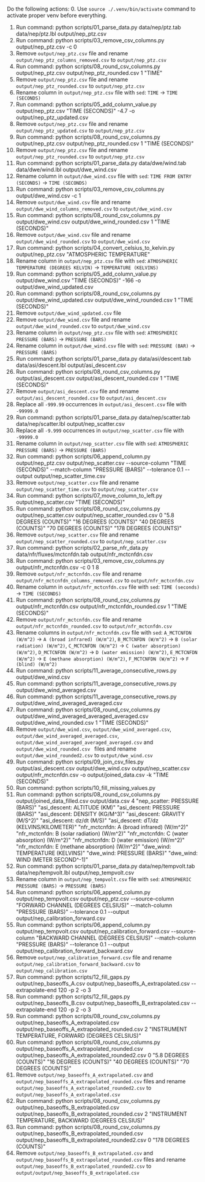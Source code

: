 Do the following actions:
0. Use `source ./.venv/bin/activate` command to activate proper venv before everything.
1. Run command: python scripts/01_parse_data.py data/nep/ptz.tab data/nep/ptz.lbl output/nep_ptz.csv
2. Run command: python scripts/03_remove_csv_columns.py output/nep_ptz.csv -c 0
3. Remove `output/nep_ptz.csv` file and rename `output/nep_ptz_columns_removed.csv` to `output/nep_ptz.csv`
4. Run command: python scripts/08_round_csv_columns.py output/nep_ptz.csv output/nep_ptz_rounded.csv 1 "TIME"
5. Remove `output/nep_ptz.csv` file and rename `output/nep_ptz_rounded.csv` to `output/nep_ptz.csv`
6. Rename column in `output/nep_ptz.csv` file with `sed`: `TIME` -> `TIME (SECONDS)`
7. Run command: python scripts/05_add_column_value.py output/nep_ptz.csv "TIME (SECONDS)" -4.7 -o output/nep_ptz_updated.csv
8. Remove `output/nep_ptz.csv` file and rename `output/nep_ptz_updated.csv` to `output/nep_ptz.csv`
9. Run command: python scripts/08_round_csv_columns.py output/nep_ptz.csv output/nep_ptz_rounded.csv 1 "TIME (SECONDS)"
10. Remove `output/nep_ptz.csv` file and rename `output/nep_ptz_rounded.csv` to `output/nep_ptz.csv`
11. Run command: python scripts/01_parse_data.py data/dwe/wind.tab data/dwe/wind.lbl output/dwe_wind.csv
12. Rename column in `output/dwe_wind.csv` file with `sed`: `TIME FROM ENTRY (SECONDS)` -> `TIME (SECONDS)`
13. Run command: python scripts/03_remove_csv_columns.py output/dwe_wind.csv -c 1
14. Remove `output/dwe_wind.csv` file and rename `output/dwe_wind_columns_removed.csv` to `output/dwe_wind.csv`
15. Run command: python scripts/08_round_csv_columns.py output/dwe_wind.csv output/dwe_wind_rounded.csv 1 "TIME (SECONDS)"
16. Remove `output/dwe_wind.csv` file and rename `output/dwe_wind_rounded.csv` to `output/dwe_wind.csv`
17. Run command: python scripts/04_convert_celsius_to_kelvin.py output/nep_ptz.csv "ATMOSPHERIC TEMPERATURE"
18. Rename column in `output/nep_ptz.csv` file with `sed`: `ATMOSPHERIC TEMPERATURE (DEGREES KELVIN)` -> `TEMPERATURE (KELVINS)`
19. Run command: python scripts/05_add_column_value.py output/dwe_wind.csv "TIME (SECONDS)" -166 -o output/dwe_wind_updated.csv
20. Run command: python scripts/08_round_csv_columns.py output/dwe_wind_updated.csv output/dwe_wind_rounded.csv 1 "TIME (SECONDS)"
21. Remove `output/dwe_wind_updated.csv` file
22. Remove `output/dwe_wind.csv` file and rename `output/dwe_wind_rounded.csv` to `output/dwe_wind.csv`
23. Rename column in `output/nep_ptz.csv` file with `sed`: `ATMOSPHERIC PRESSURE (BARS)` -> `PRESSURE (BARS)`
24. Rename column in `output/dwe_wind.csv` file with `sed`: `PRESSURE (BAR)` -> `PRESSURE (BARS)`
25. Run command: python scripts/01_parse_data.py data/asi/descent.tab data/asi/descent.lbl output/asi_descent.csv
26. Run command: python scripts/08_round_csv_columns.py output/asi_descent.csv output/asi_descent_rounded.csv 1 "TIME (SECONDS)"
27. Remove `output/asi_descent.csv` file and rename `output/asi_descent_rounded.csv` to `output/asi_descent.csv`
28. Replace all `-999.99` occurrences in `output/asi_descent.csv` file with `-99999.0`
29. Run command: python scripts/01_parse_data.py data/nep/scatter.tab data/nep/scatter.lbl output/nep_scatter.csv
30. Replace all `-9.999` occurrences in `output/nep_scatter.csv` file with `-99999.0`
31. Rename column in `output/nep_scatter.csv` file with `sed`: `ATMOSPHERIC PRESSURE (BARS)` -> `PRESSURE (BARS)`
32. Run command: python scripts/06_append_column.py output/nep_ptz.csv output/nep_scatter.csv --source-column "TIME (SECONDS)" --match-column "PRESSURE (BARS)" --tolerance 0.1 --output output/nep_scatter_time.csv
33. Remove `output/nep_scatter.csv` file and rename `output/nep_scatter_time.csv` to `output/nep_scatter.csv`
34. Run command: python scripts/07_move_column_to_left.py output/nep_scatter.csv "TIME (SECONDS)"
35. Run command: python scripts/08_round_csv_columns.py output/nep_scatter.csv output/nep_scatter_rounded.csv 0 "5.8 DEGREES (COUNTS)" "16 DEGREES (COUNTS)" "40 DEGREES (COUNTS)" "70 DEGREES (COUNTS)" "178 DEGREES (COUNTS)"
36. Remove `output/nep_scatter.csv` file and rename `output/nep_scatter_rounded.csv` to `output/nep_scatter.csv`
38. Run command: python scripts/02_parse_nfr_data.py data/nfr/fluxes/mctcnfdn.tab output/nfr_mctcnfdn.csv
39. Run command: python scripts/03_remove_csv_columns.py output/nfr_mctcnfdn.csv -c 0 1 8
40. Remove `output/nfr_mctcnfdn.csv` file and rename `output/nfr_mctcnfdn_columns_removed.csv` to `output/nfr_mctcnfdn.csv`
41. Rename column in `output/nfr_mctcnfdn.csv` file with `sed`: `TIME (seconds)` -> `TIME (SECONDS)`
42. Run command: python scripts/08_round_csv_columns.py output/nfr_mctcnfdn.csv output/nfr_mctcnfdn_rounded.csv 1 "TIME (SECONDS)"
43. Remove `output/nfr_mctcnfdn.csv` file and rename `output/nfr_mctcnfdn_rounded.csv` to `output/nfr_mctcnfdn.csv`
44. Rename columns in `output/nfr_mctcnfdn.csv` file with `sed`: `A_MCTCNFDN (W/m^2)` -> `A (broad infrared) (W/m^2)`, `B_MCTCNFDN (W/m^2)` -> `B (solar radiation) (W/m^2)`, `C_MCTCNFDN (W/m^2)` -> `C (water absorption) (W/m^2)`, `D_MCTCNFDN (W/m^2)` -> `D (water emission) (W/m^2)`, `E_MCTCNFDN (W/m^2)` -> `E (methane absorption) (W/m^2)`, `F_MCTCNFDN (W/m^2)` -> `F (blind) (W/m^2)`
45. Run command: python scripts/11_average_consecutive_rows.py output/dwe_wind.csv
46. Run command: python scripts/11_average_consecutive_rows.py output/dwe_wind_averaged.csv
47. Run command: python scripts/11_average_consecutive_rows.py output/dwe_wind_averaged_averaged.csv
48. Run command: python scripts/08_round_csv_columns.py output/dwe_wind_averaged_averaged_averaged.csv output/dwe_wind_rounded.csv 1 "TIME (SECONDS)"
49. Remove `output/dwe_wind.csv`, `output/dwe_wind_averaged.csv`, `output/dwe_wind_averaged_averaged.csv`, `output/dwe_wind_averaged_averaged_averaged.csv` and `output/dwe_wind_rounded.csv ` files and rename `output/dwe_wind_rounded2.csv` to `output/dwe_wind.csv`
50. Run command: python scripts/09_join_csv_files.py output/asi_descent.csv output/dwe_wind.csv output/nep_scatter.csv output/nfr_mctcnfdn.csv -o output/joined_data.csv -k "TIME (SECONDS)"
51. Run command: python scripts/10_fill_missing_values.py
52. Run command: python scripts/08_round_csv_columns.py output/joined_data_filled.csv output/data.csv 4 "nep_scatter: PRESSURE (BARS)" "asi_descent: ALTITUDE (KM)" "asi_descent: PRESSURE (BARS)" "asi_descent: DENSITY (KG/M^3)" "asi_descent: GRAVITY (M/S^2)" "asi_descent: dz/dt (M/S)" "asi_descent: dT/dz (KELVINS/KILOMETER)" "nfr_mctcnfdn: A (broad infrared) (W/m^2)" "nfr_mctcnfdn: B (solar radiation) (W/m^2)" "nfr_mctcnfdn: C (water absorption) (W/m^2)" "nfr_mctcnfdn: D (water emission) (W/m^2)" "nfr_mctcnfdn: E (methane absorption) (W/m^2)" "dwe_wind: TEMPERATURE (KELVINS)" "dwe_wind: PRESSURE (BARS)" "dwe_wind: WIND (METER SECOND^-1)"
53. Run command: python scripts/01_parse_data.py data/nep/tempvolt.tab data/nep/tempvolt.lbl output/nep_tempvolt.csv
54. Rename column in `output/nep_tempvolt.csv` file with `sed`: `ATMOSPHERIC PRESSURE (BARS)` -> `PRESSURE (BARS)`
55. Run command: python scripts/06_append_column.py output/nep_tempvolt.csv output/nep_ptz.csv --source-column "FORWARD CHANNEL (DEGREES CELSIUS)" --match-column "PRESSURE (BARS)" --tolerance 0.1 --output output/nep_calibration_forward.csv
56. Run command: python scripts/06_append_column.py output/nep_tempvolt.csv output/nep_calibration_forward.csv --source-column "BACKWARD CHANNEL (DEGREES CELSIUS)" --match-column "PRESSURE (BARS)" --tolerance 0.1 --output output/nep_calibration_forward_backward.csv
57. Remove `output/nep_calibration_forward.csv` file and rename `output/nep_calibration_forward_backward.csv` to `output/nep_calibration.csv`
58. Run command: python scripts/12_fill_gaps.py output/nep_baseoffs_A.csv output/nep_baseoffs_A_extrapolated.csv --extrapolate-end 120 -p 2 -o 3
59. Run command: python scripts/12_fill_gaps.py output/nep_baseoffs_B.csv output/nep_baseoffs_B_extrapolated.csv --extrapolate-end 120 -p 2 -o 3
60. Run command: python scripts/08_round_csv_columns.py output/nep_baseoffs_A_extrapolated.csv output/nep_baseoffs_A_extrapolated_rounded.csv 2 "INSTRUMENT TEMPERATURE, FORWARD (DEGREES CELSIUS)"
61. Run command: python scripts/08_round_csv_columns.py output/nep_baseoffs_A_extrapolated_rounded.csv output/nep_baseoffs_A_extrapolated_rounded2.csv 0 "5.8 DEGREES (COUNTS)" "16 DEGREES (COUNTS)" "40 DEGREES (COUNTS)" "70 DEGREES (COUNTS)"
62. Remove `output/nep_baseoffs_A_extrapolated.csv` and `output/nep_baseoffs_A_extrapolated_rounded.csv` files and rename `output/nep_baseoffs_A_extrapolated_rounded2.csv` to `output/nep_baseoffs_A_extrapolated.csv`
63. Run command: python scripts/08_round_csv_columns.py output/nep_baseoffs_B_extrapolated.csv output/nep_baseoffs_B_extrapolated_rounded.csv 2 "INSTRUMENT TEMPERATURE, BACKWARD (DEGREES CELSIUS)"
64. Run command: python scripts/08_round_csv_columns.py output/nep_baseoffs_B_extrapolated_rounded.csv output/nep_baseoffs_B_extrapolated_rounded2.csv 0 "178 DEGREES (COUNTS)"
65. Remove `output/nep_baseoffs_B_extrapolated.csv` and `output/nep_baseoffs_B_extrapolated_rounded.csv` files and rename `output/nep_baseoffs_B_extrapolated_rounded2.csv` to `output/output/nep_baseoffs_B_extrapolated.csv`